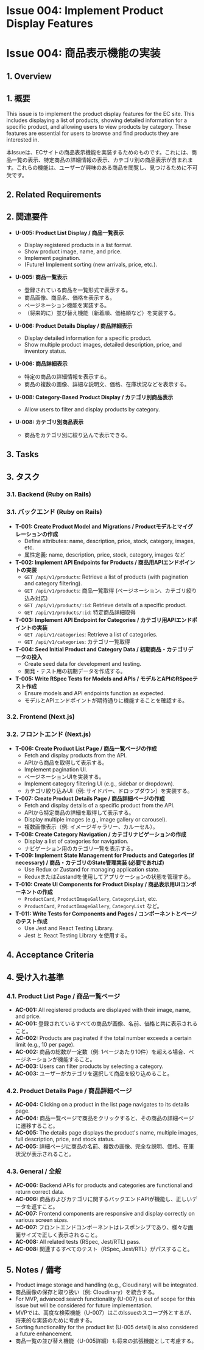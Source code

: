 # Issue 004: Implement Product Display Features
# Issue 004: 商品表示機能の実装

## 1. Overview
## 1. 概要

This issue is to implement the product display features for the EC site. This includes displaying a list of products, showing detailed information for a specific product, and allowing users to view products by category. These features are essential for users to browse and find products they are interested in.

本Issueは、ECサイトの商品表示機能を実装するためのものです。これには、商品一覧の表示、特定商品の詳細情報の表示、カテゴリ別の商品表示が含まれます。これらの機能は、ユーザーが興味のある商品を閲覧し、見つけるために不可欠です。

## 2. Related Requirements
## 2. 関連要件

- **U-005: Product List Display / 商品一覧表示**
  - Display registered products in a list format.
  - Show product image, name, and price.
  - Implement pagination.
  - (Future) Implement sorting (new arrivals, price, etc.).
- **U-005: 商品一覧表示**
  - 登録されている商品を一覧形式で表示する。
  - 商品画像、商品名、価格を表示する。
  - ページネーション機能を実装する。
  - （将来的に）並び替え機能（新着順、価格順など）を実装する。

- **U-006: Product Details Display / 商品詳細表示**
  - Display detailed information for a specific product.
  - Show multiple product images, detailed description, price, and inventory status.
- **U-006: 商品詳細表示**
  - 特定の商品の詳細情報を表示する。
  - 商品の複数の画像、詳細な説明文、価格、在庫状況などを表示する。

- **U-008: Category-Based Product Display / カテゴリ別商品表示**
  - Allow users to filter and display products by category.
- **U-008: カテゴリ別商品表示**
  - 商品をカテゴリ別に絞り込んで表示できる。

## 3. Tasks
## 3. タスク

### 3.1. Backend (Ruby on Rails)
### 3.1. バックエンド (Ruby on Rails)

- **T-001: Create Product Model and Migrations / Productモデルとマイグレーションの作成**
  - Define attributes: name, description, price, stock, category, images, etc.
  - 属性定義: name, description, price, stock, category, images など
- **T-002: Implement API Endpoints for Products / 商品用APIエンドポイントの実装**
  - `GET /api/v1/products`: Retrieve a list of products (with pagination and category filtering).
  - `GET /api/v1/products`: 商品一覧取得 (ページネーション、カテゴリ絞り込み対応)
  - `GET /api/v1/products/:id`: Retrieve details of a specific product.
  - `GET /api/v1/products/:id`: 特定商品詳細取得
- **T-003: Implement API Endpoint for Categories / カテゴリ用APIエンドポイントの実装**
  - `GET /api/v1/categories`: Retrieve a list of categories.
  - `GET /api/v1/categories`: カテゴリ一覧取得
- **T-004: Seed Initial Product and Category Data / 初期商品・カテゴリデータの投入**
  - Create seed data for development and testing.
  - 開発・テスト用の初期データを作成する。
- **T-005: Write RSpec Tests for Models and APIs / モデルとAPIのRSpecテスト作成**
  - Ensure models and API endpoints function as expected.
  - モデルとAPIエンドポイントが期待通りに機能することを確認する。

### 3.2. Frontend (Next.js)
### 3.2. フロントエンド (Next.js)

- **T-006: Create Product List Page / 商品一覧ページの作成**
  - Fetch and display products from the API.
  - APIから商品を取得して表示する。
  - Implement pagination UI.
  - ページネーションUIを実装する。
  - Implement category filtering UI (e.g., sidebar or dropdown).
  - カテゴリ絞り込みUI（例: サイドバー、ドロップダウン）を実装する。
- **T-007: Create Product Details Page / 商品詳細ページの作成**
  - Fetch and display details of a specific product from the API.
  - APIから特定商品の詳細を取得して表示する。
  - Display multiple images (e.g., image gallery or carousel).
  - 複数画像表示（例: イメージギャラリー、カルーセル）。
- **T-008: Create Category Navigation / カテゴリナビゲーションの作成**
  - Display a list of categories for navigation.
  - ナビゲーション用のカテゴリ一覧を表示する。
- **T-009: Implement State Management for Products and Categories (if necessary) / 商品・カテゴリのState管理実装 (必要であれば)**
  - Use Redux or Zustand for managing application state.
  - ReduxまたはZustandを使用してアプリケーションの状態を管理する。
- **T-010: Create UI Components for Product Display / 商品表示用UIコンポーネントの作成**
  - `ProductCard`, `ProductImageGallery`, `CategoryList`, etc.
  - `ProductCard`, `ProductImageGallery`, `CategoryList` など。
- **T-011: Write Tests for Components and Pages / コンポーネントとページのテスト作成**
  - Use Jest and React Testing Library.
  - Jest と React Testing Library を使用する。

## 4. Acceptance Criteria
## 4. 受け入れ基準

### 4.1. Product List Page / 商品一覧ページ
- **AC-001:** All registered products are displayed with their image, name, and price.
- **AC-001:** 登録されているすべての商品が画像、名前、価格と共に表示されること。
- **AC-002:** Products are paginated if the total number exceeds a certain limit (e.g., 10 per page).
- **AC-002:** 商品の総数が一定数（例: 1ページあたり10件）を超える場合、ページネーションが機能すること。
- **AC-003:** Users can filter products by selecting a category.
- **AC-003:** ユーザーがカテゴリを選択して商品を絞り込めること。

### 4.2. Product Details Page / 商品詳細ページ
- **AC-004:** Clicking on a product in the list page navigates to its details page.
- **AC-004:** 商品一覧ページで商品をクリックすると、その商品の詳細ページに遷移すること。
- **AC-005:** The details page displays the product's name, multiple images, full description, price, and stock status.
- **AC-005:** 詳細ページに商品の名前、複数の画像、完全な説明、価格、在庫状況が表示されること。

### 4.3. General / 全般
- **AC-006:** Backend APIs for products and categories are functional and return correct data.
- **AC-006:** 商品およびカテゴリに関するバックエンドAPIが機能し、正しいデータを返すこと。
- **AC-007:** Frontend components are responsive and display correctly on various screen sizes.
- **AC-007:** フロントエンドコンポーネントはレスポンシブであり、様々な画面サイズで正しく表示されること。
- **AC-008:** All related tests (RSpec, Jest/RTL) pass.
- **AC-008:** 関連するすべてのテスト（RSpec, Jest/RTL）がパスすること。

## 5. Notes / 備考
- Product image storage and handling (e.g., Cloudinary) will be integrated.
- 商品画像の保存と取り扱い（例: Cloudinary）を統合する。
- For MVP, advanced search functionality (U-007) is out of scope for this issue but will be considered for future implementation.
- MVPでは、高度な検索機能（U-007）はこのIssueのスコープ外とするが、将来的な実装のために考慮する。
- Sorting functionality for the product list (U-005 detail) is also considered a future enhancement.
- 商品一覧の並び替え機能（U-005詳細）も将来の拡張機能として考慮する。
